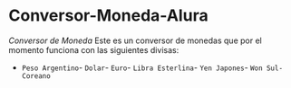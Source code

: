 # Conversor-Moneda-Alura
<em>Conversor de Moneda</em>
Este es un conversor de monedas que por el momento funciona con las siguientes divisas:

- `Peso Argentino`- `Dolar`- `Euro`- `Libra Esterlina`- `Yen Japones`- `Won Sul-Coreano` 
